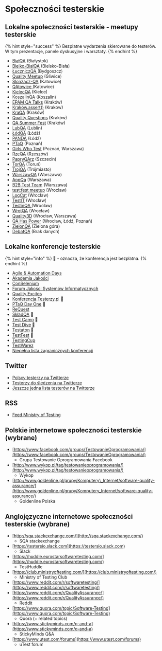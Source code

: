 # Społeczności testerskie

## Lokalne społeczności testerskie - meetupy testerskie

{% hint style="success" %}
Bezpłatne wydarzenia skierowane do testerów. W tym prezentacje, panele dyskusyjne i warsztaty.
{% endhint %}

* [BiałQA](https://www.facebook.com/groups/BialQA/) \(Białystok\)
* [Bielko-BiałQA](https://www.facebook.com/groups/2562108134001630/) \(Bielsko-Biała\)
* [ŁuczniczQA ](https://www.facebook.com/LuczniczQA/)\(Bydgoszcz\)
* [Quality Meetup](https://www.meetup.com/Quality-Meetup/) \(Gliwice\)
* [Ślonzacz-QA](https://www.facebook.com/slonzaczqa/) \(Katowice\)
* [QAtowice ](https://crossweb.pl/en/event-series/qatowice-meetup/)\(Katowice\)
* [KielecQA](https://www.facebook.com/kielecqa/) \(Kielce\)
* [KoszalinQA ](https://www.meetup.com/en-AU/KoszalinQA) \(Koszalin\)
* [EPAM QA Talks](https://www.facebook.com/Epam.Poland/) \(Kraków\)
* [Kraków.assert\(\)](https://www.meetup.com/pl-PL/krakow-assert/) \(Kraków\)
* [KraQA](https://www.meetup.com/KraQA-pl/) \(Kraków\)
* [Quality Questions](https://www.meetup.com/High-Quality-Code-Fans/) \(Kraków\)
* [QA Summer Fest](https://www.facebook.com/miquido/) \(Kraków\)
* [LubQA](https://www.facebook.com/LubQA/) \(Lublin\)
* [ŁódQA](https://www.facebook.com/LodQA/) \(Łódź\)
* [PANDA](https://www.meetup.com/panda-meetup/) \(Łódź\)
* [PTaQ](https://www.facebook.com/PTaQGroup/) \(Poznań\)
* [Girls Who Test](https://www.facebook.com/girls.who.test/) \(Poznań, Warszawa\)
* [RzeQA](https://www.facebook.com/rzeqa/) \(Rzeszów\)
* [PapryQArz](https://www.facebook.com/papryQArz/) \(Szczecin\)
* [TorQA](https://www.facebook.com/torqatorun/) \(Toruń\)
* [TrojQA](https://www.facebook.com/trojqa/) \(Trójmiasto\)
* [WarszawQA](https://www.facebook.com/WarszawQA) \(Warszawa\)
* [AppQa](https://www.facebook.com/AppQaMeetup/) \(Warszawa\)
* [B2B Test Team](https://www.meetup.com/B2B-Test-Team/) \(Warszawa\)
* [test:fest meetup](https://www.meetup.com/test-fest/) \(Wrocław\)
* [LogCat](https://www.facebook.com/LogCatMeetup/) \(Wrocław\)
* [TestIT](https://www.meetup.com/TestIT-testing-meetup/) \(Wrocław\)
* [TestinQA ](https://www.facebook.com/testinqa/)\(Wrocław\)
* [WrotQA](https://www.facebook.com/WrotQA/) \(Wrocław\)
* [Quality3D](https://www.facebook.com/SjsiOrg/) \(Wrocław, Warszawa\)
* [QA Has Power](https://www.facebook.com/StxNext/) \(Wrocław, Łódź, Poznań\)
* [ZielonQA](https://www.facebook.com/globallogicpoland) \(Zielona góra\)
* [DebatQA](https://www.facebook.com/DebatQA/) \(Brak danych\)

## Lokalne konferencje testerskie

{% hint style="info" %}
🙋 - oznacza, że konferencja jest bezpłatna.
{% endhint %}

* [Agile & Automation Days](https://aadays.pl/)
* [Akademia Jakości](http://successpoint.pl/)
* [ConSelenium](http://conselenium.pl/)
* [Forum Jakości Systemów Informatycznych ](https://www.computerworld.pl/)
* [Quality Excites](https://www.qualityexcites.pl)
* [Konferencja Testerzy.pl](http://konferencja.testerzy.pl/) 🙋
* [PTaQ Day One](http://dayone.ptaq.org/) 🙋
* [ReQuest](https://ReQuest.pl)
* [SkładQA](http://kraqa.pl/) 🙋
* [Test Camp](https://testcamp.pl/) 🙋
* [Test Dive](http://www.testdive.pl/) 🙋
* [Testaton](http://testaton.pl/) 🙋
* [TestFest](https://testfest.pl/) 🙋
* [TestingCup](http://testingcup.pl/)
* [TestWarez](https://testwarez.pl)
* [Niepełna lista zagranicznych konferencji](https://testingconferences.org/)

## Twitter

* [Polscy testerzy na Twitterze](https://twitter.com/PWicherski/lists/polscy-testerzy)
* [Testerzy do śledzenia na Twitterze](https://twitter.com/kinofrost/lists/testers-to-follow)
* [Jeszcze jedna lista testerów na Twitterze](https://twitter.com/SheyMouse/lists/test-tweeps)

## RSS

* [Feed Ministry of Testing](https://www.ministryoftesting.com/feeds/blogs)

## Polskie internetowe społeczności testerskie \(wybrane\)

* [https://www.facebook.com/groups/TestowanieOprogramowania/](https://www.facebook.com/groups/TestowanieOprogramowania/)
  * Grupa Testowanie Oprogramowania Facebook
* [http://www.wykop.pl/tag/testowanieoprogramowania/](http://www.wykop.pl/tag/testowanieoprogramowania/)
  * Wykop
* [http://www.goldenline.pl/grupy/Komputery\_Internet/software-quality-assurance/](http://www.goldenline.pl/grupy/Komputery_Internet/software-quality-assurance/)
  * Goldenline Polska

## Anglojęzyczne internetowe społeczności testerskie \(wybrane\)

* [http://sqa.stackexchange.com/](http://sqa.stackexchange.com/)
  * SQA stackexchange
* [https://testersio.slack.com](https://testersio.slack.com)
  * Slack
* [https://huddle.eurostarsoftwaretesting.com/](https://huddle.eurostarsoftwaretesting.com/)
  * TestHuddle
* [https://club.ministryoftesting.com/](https://club.ministryoftesting.com/)
  * Ministry of Testing Club
* [https://www.reddit.com/r/softwaretesting/](https://www.reddit.com/r/softwaretesting/)
* [https://www.reddit.com/r/QualityAssurance/](https://www.reddit.com/r/QualityAssurance/)
  * Reddit
* [https://www.quora.com/topic/Software-Testing](https://www.quora.com/topic/Software-Testing)
  * Quora \(+ related topics\)
* [https://www.stickyminds.com/q-and-a](https://www.stickyminds.com/q-and-a)
  * StickyMinds Q&A
* [https://www.utest.com/forums](https://www.utest.com/forums)
  * uTest forum

